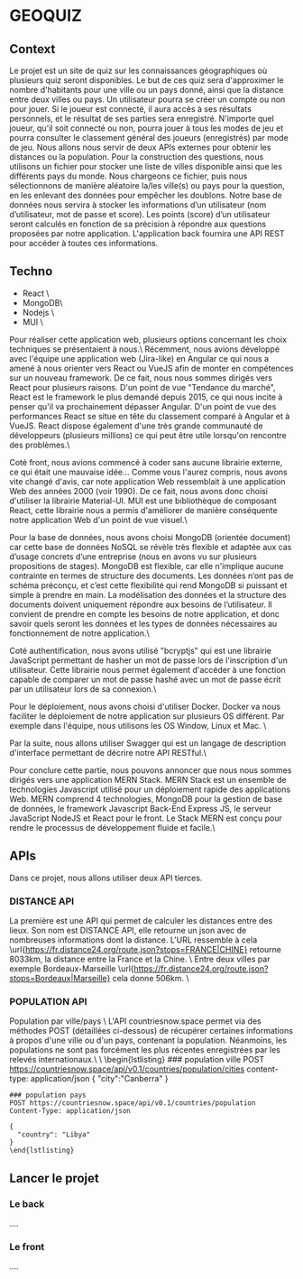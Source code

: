 # GEOQUIZ

## Context 
Le projet est un site de quiz sur les connaissances géographiques où plusieurs quiz seront disponibles. Le but de ces quiz sera d'approximer le nombre d'habitants pour une ville ou un pays donné, ainsi que la distance entre deux villes ou pays.
Un utilisateur pourra se créer un compte ou non pour jouer. Si le joueur est connecté, il aura accès à ses résultats personnels, et le résultat de ses parties sera enregistré.
N'importe quel joueur, qu'il soit connecté ou non, pourra jouer à tous les modes de jeu et pourra consulter le classement général des joueurs (enregistrés) par mode de jeu.
Nous allons nous servir de deux APIs externes pour obtenir les distances ou la population.
Pour la construction des questions, nous utilisons un fichier pour stocker une liste de villes disponible ainsi que les différents pays du monde. Nous chargeons ce fichier, puis nous sélectionnons de manière aléatoire la/les ville(s) ou pays pour la question, en les enlevant des données pour empêcher les doublons.
Notre base de données nous servira à stocker les informations d’un utilisateur (nom d’utilisateur, mot de passe et score). Les points (score) d’un utilisateur seront calculés en fonction de sa précision à répondre aux questions proposées par notre application.
L'application back fournira une API REST pour accéder à toutes ces informations.

## Techno
*  React \\
*  MongoDB\\
*  Nodejs \\
*  MUI \\

Pour réaliser cette application web, plusieurs options concernant les choix techniques se présentaient à nous.\\
Récemment, nous avions développé avec l'équipe une application web (Jira-like) en Angular ce qui nous a amené à nous orienter vers React ou VueJS afin de monter en compétences sur un nouveau framework. De ce fait, nous nous sommes dirigés vers React pour plusieurs raisons. D'un point de vue "Tendance du marché", React est le framework le plus demandé depuis 2015, ce qui nous incite à penser qu'il va prochainement dépasser Angular. D'un point de vue des performances React se situe en tête du classement comparé à Angular et à VueJS. React dispose également d'une très grande communauté de développeurs (plusieurs millions) ce qui peut être utile lorsqu'on rencontre des problèmes.\\

Coté front, nous avions commencé à coder sans aucune librairie externe, ce qui était une mauvaise idée... Comme vous l'aurez compris, nous avons vite changé d'avis, car note application Web ressemblait à une application Web des années 2000 (voir 1990). De ce fait, nous avons donc choisi d'utiliser la librairie Material-UI. MUI est une bibliothèque de composant React, cette librairie nous a permis d'améliorer de manière conséquente notre application Web d'un point de vue visuel.\\

Pour la base de données, nous avons choisi MongoDB (orientée document) car cette base de données NoSQL se révèle très flexible et adaptée aux cas d’usage concrets d’une entreprise (nous en avons vu sur plusieurs propositions de stages). MongoDB est flexible, car elle n'implique aucune contrainte en termes de structure des documents. Les données n’ont pas de schéma préconçu, et c’est cette flexibilité qui rend MongoDB si puissant et simple à prendre en main. La modélisation des données et la structure des documents doivent uniquement répondre aux besoins de l’utilisateur. Il convient de prendre en compte les besoins de notre application, et donc savoir quels seront les données et les types de données nécessaires au fonctionnement de notre application.\\

Coté authentification, nous avons utilisé "bcryptjs" qui est une librairie JavaScript permettant de hasher un mot de passe lors de l'inscription d'un utilisateur. Cette librairie nous permet également d'accéder à une fonction capable de comparer un mot de passe hashé avec un mot de passe écrit par un utilisateur lors de sa connexion.\\

Pour le déploiement, nous avons choisi d'utiliser Docker. Docker va nous faciliter le déploiement de notre application sur plusieurs OS différent. Par exemple dans l'équipe, nous utilisons les OS Window, Linux et Mac. \\ 

Par la suite, nous allons utiliser Swagger qui est un langage de description d'interface permettant de décrire notre API RESTful.\\

Pour conclure cette partie, nous pouvons annoncer que nous nous sommes dirigés vers une application MERN Stack. MERN Stack est un ensemble de technologies Javascript utilisé pour un déploiement rapide des applications Web. MERN comprend 4 technologies, MongoDB pour la gestion de base de données, le framework Javascript Back-End Express JS, le serveur JavaScript NodeJS et React pour le front. Le Stack MERN est conçu pour rendre le processus de développement fluide et facile.\\

## APIs
Dans ce projet, nous allons utiliser deux API tierces.

### DISTANCE API

La première est une API qui permet de calculer les distances entre des lieux.
Son nom est DISTANCE API, elle retourne un json avec de nombreuses informations dont la distance.
L'URL ressemble à cela \url{https://fr.distance24.org/route.json?stops=FRANCE|CHINE}  retourne 8033km, la distance entre la France et la Chine. \\
Entre deux villes par exemple Bordeaux-Marseille \url{https://fr.distance24.org/route.json?stops=Bordeaux|Marseille}
 cela donne 506km. \\


### POPULATION API

Population par ville/pays \\
L'API countriesnow.space permet via des méthodes POST (détaillées ci-dessous) de récupérer certaines informations à propos d'une ville ou d'un pays, contenant la population. Néanmoins, les populations ne sont pas forcément les plus récentes enregistrées par les relevés internationaux.\\
\\
    \begin{lstlisting}
    ### population ville
    POST https://countriesnow.space/api/v0.1/countries/population/cities
    content-type: application/json
    {
      "city":"Canberra"
    }
    
    ### population pays
    POST https://countriesnow.space/api/v0.1/countries/population
    Content-Type: application/json
    
    {
      "country": "Libya"
    }
    \end{lstlisting}

## Lancer le projet 

### Le back 
....

### Le front
....
